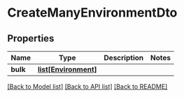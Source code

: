 # CreateManyEnvironmentDto

## Properties
Name | Type | Description | Notes
------------ | ------------- | ------------- | -------------
**bulk** | [**list[Environment]**](Environment.md) |  | 

[[Back to Model list]](../README.md#documentation-for-models) [[Back to API list]](../README.md#documentation-for-api-endpoints) [[Back to README]](../README.md)


